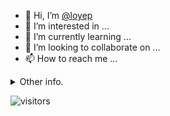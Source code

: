 - 👋 Hi, I’m [@loyep](https://github.com/loyep)
- 👀 I’m interested in ...
- 🌱 I’m currently learning ...
- 💞️ I’m looking to collaborate on ...
- 📫 How to reach me ...

<details>
  <summary>Other info.</summary>
  <br>

<!--START_SECTION:waka-->

```text
Vue.js       18 hrs 45 mins  ███████████████████▒░░░░░   77.84 %
TypeScript   3 hrs 24 mins   ███▓░░░░░░░░░░░░░░░░░░░░░   14.14 %
JavaScript   1 hr 9 mins     █▒░░░░░░░░░░░░░░░░░░░░░░░   04.80 %
JSON         25 mins         ▒░░░░░░░░░░░░░░░░░░░░░░░░   01.79 %
SCSS         11 mins         ▒░░░░░░░░░░░░░░░░░░░░░░░░   00.76 %
Other        7 mins          ░░░░░░░░░░░░░░░░░░░░░░░░░   00.53 %
```

<!--END_SECTION:waka-->

</details>

![visitors](https://visitor-badge.glitch.me/badge?page_id=loyep.loyep)

